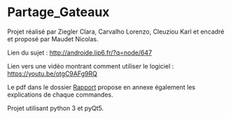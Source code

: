 # Partage_Gateaux

Projet réalisé par Ziegler Clara, Carvalho Lorenzo, Cleuziou Karl et encadré et proposé par Maudet Nicolas.

Lien du sujet : http://androide.lip6.fr/?q=node/647

Lien vers une vidéo montrant comment utiliser le logiciel : https://youtu.be/otgC9AFg9RQ

Le pdf dans le dossier [Rapport](https://github.com/Yapichol/Partage_Gateaux/tree/main/Rapport) propose en annexe également les explications de chaque commandes.

Projet utilisant python 3 et pyQt5.

